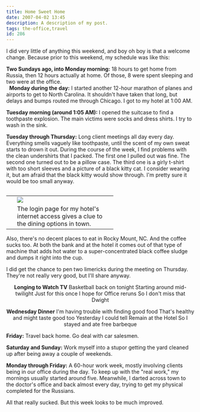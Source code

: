```yaml
---
title: Home Sweet Home
date: 2007-04-02 13:45
description: A description of my post.
tags: the-office,travel
id: 286
---
```

I did very little of anything this weekend, and boy oh boy is that a welcome change.  Because prior to this weekend, my schedule was like this:

<b>Two Sundays ago, into Monday morning:</b>  18 hours to get home from Russia, then 12 hours actually at home.  Of those, 8 were spent sleeping and two were at the office.  
<span class="spanEndPreview">&nbsp;</span>
<b>Monday during the day:</b>  I started another 12-hour marathon of planes and airports to get to North Carolina.  It shouldn't have taken that long, but delays and bumps routed me through Chicago.  I got to my hotel at 1:00 AM.

<b>Tuesday morning (around 1:05 AM): </b> I opened the suitcase to find a toothpaste explosion.  The main victims were socks and dress shirts.  I try to wash in the sink.

<b>Tuesday through Thursday:</b>  Long client meetings all day every day.  Everything smells vaguely like toothpaste, until the scent of my own sweat starts to drown it out.  During the course of the week, I find problems with the clean undershirts that I packed.  The first one I pulled out was fine.  The second one turned out to be a pillow case.  The third one is a girly t-shirt with too short sleeves and a picture of a black kitty cat.  I consider wearing it, but am afraid that the black kitty would show through.  I'm pretty sure it would be too small anyway.

<table cellpadding="2" align="right"><tr><td width="5" rowspan="2"><spacer type="block" width="5" height="1"></td><td width="250" ><img src="/img/nearby.jpg"></td></tr><tr><td class="caption" width="250">The login page for my hotel's internet access gives a clue to the dining options in town.</td></tr></table>

Also, there's no decent places to eat in Rocky Mount, NC.  And the coffee sucks too.  At both the bank and at the hotel it comes out of that type of machine that adds hot water to a super-concentrated black coffee sludge and dumps it right into the cup.

I did get the chance to pen two limericks during the meeting on Thursday.  They're not really very good, but I'll share anyway.

<center><b>Longing to Watch TV</b>
Basketball back on tonight
Starting around mid-twilight
Just for this once
I hope for Office reruns
So I don't miss that Dwight

<b>Wednesday Dinner</b>
I'm having trouble with finding good food
That's healthy and might taste good too
Yesterday I could tell
Remain at the Hotel
So I stayed and ate free barbeque</center>

<b>Friday:</b>  Travel back home.  Go deal with car salesmen.

<b>Saturday and Sunday:</b>  Work myself into a stupor getting the yard cleaned up after being away a couple of weekends.

<b>Monday through Friday:</b>  A 60-hour work week, mostly involving clients being in our office during the day.  To keep up with the "real work," my mornings usually started around five.  Meanwhile, I darted across town to the doctor's office and back almost every day, trying to get my physical completed for the Russians.

All that really sucked.  But this week looks to be much improved.
